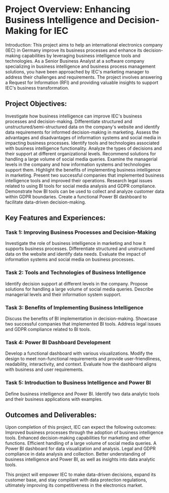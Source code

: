 # Project Overview: Enhancing Business Intelligence and Decision-Making for IEC

Introduction:
This project aims to help an international electronics company (IEC) in Germany improve its business processes and enhance its decision-making capabilities by leveraging business intelligence tools and technologies. As a Senior Business Analyst at a software company specializing in business intelligence and business process management solutions, you have been approached by IEC's marketing manager to address their challenges and requirements. The project involves answering a Request for Information (RFI) and providing valuable insights to support IEC's business transformation.

## Project Objectives:
Investigate how business intelligence can improve IEC's business processes and decision-making.
Differentiate structured and unstructured/semi-structured data on the company's website and identify data requirements for informed decision-making in marketing.
Assess the advantages and disadvantages of information systems and social media in impacting business processes.
Identify tools and technologies associated with business intelligence functionality.
Analyze the types of decisions and their support at different organizational levels.
Recommend solutions for handling a large volume of social media queries.
Examine the managerial levels in the company and how information systems and technologies support them.
Highlight the benefits of implementing business intelligence in marketing.
Present two successful companies that implemented business intelligence tools and improved their operations.
Research legal issues related to using BI tools for social media analysis and GDPR compliance.
Demonstrate how BI tools can be used to collect and analyze customer data within GDPR boundaries.
Create a functional Power BI dashboard to facilitate data-driven decision-making.

## Key Features and Experiences:

### Task 1: Improving Business Processes and Decision-Making
Investigate the role of business intelligence in marketing and how it supports business processes.
Differentiate structured and unstructured data on the website and identify data needs.
Evaluate the impact of information systems and social media on business processes.

### Task 2: Tools and Technologies of Business Intelligence

Identify decision support at different levels in the company.
Propose solutions for handling a large volume of social media queries.
Describe managerial levels and their information system support.

### Task 3: Benefits of Implementing Business Intelligence
Discuss the benefits of BI implementation in decision-making.
Showcase two successful companies that implemented BI tools.
Address legal issues and GDPR compliance related to BI tools.

### Task 4: Power BI Dashboard Development
Develop a functional dashboard with various visualizations.
Modify the design to meet non-functional requirements and provide user-friendliness, readability, interactivity, and context.
Evaluate how the dashboard aligns with business and user requirements.

### Task 5: Introduction to Business Intelligence and Power BI
Define business intelligence and Power BI.
Identify two data analytic tools and their business applications with examples.

## Outcomes and Deliverables:
Upon completion of this project, IEC can expect the following outcomes:
Improved business processes through the adoption of business intelligence tools.
Enhanced decision-making capabilities for marketing and other functions.
Efficient handling of a large volume of social media queries.
A Power BI dashboard for data visualization and analysis.
Legal and GDPR compliance in data analysis and collection.
Better understanding of business intelligence and Power BI, as well as insights into data analytic tools.

This project will empower IEC to make data-driven decisions, expand its customer base, and stay compliant with data protection regulations, ultimately improving its competitiveness in the electronics market.
